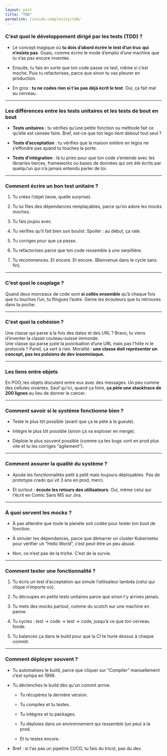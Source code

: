 ```yaml
---
layout: post
title: "TDD"
permalink: /inside-complexity/tdd/
---
```


### C’est quoi le développement dirigé par les tests (TDD) ?

- Le concept magique où **tu dois d’abord écrire le test d’un truc qui n’existe pas**. Ouais, comme écrire le mode d’emploi d’une machine que tu n’as pas encore inventée.

- Ensuite, tu fais en sorte que ton code passe ce test, même si c’est moche. Puis tu refactorises, parce que sinon tu vas pleurer en production.

- En gros : **tu ne codes rien si t’as pas déjà écrit le test**. Oui, ça fait mal au cerveau.


---

### Les différences entre les tests unitaires et les tests de bout en bout

- **Tests unitaires** : tu vérifies qu’une petite fonction ou méthode fait ce qu’elle est censée faire. Bref, est-ce que ton lego tient debout tout seul ?

- **Tests d’acceptation** : tu vérifies que la maison entière en legos ne s’effondre pas quand tu touches la porte.

- **Tests d’intégration** : là tu pries pour que ton code s’entende avec les librairies tierces, frameworks ou bases de données qui ont été écrits par quelqu’un qui n’a jamais entendu parler de toi.


---

### Comment écrire un bon test unitaire ?

1. Tu crées l’objet (wow, quelle surprise).

2. Tu lui files des dépendances remplaçables, parce qu’on adore les mocks moches.

3. Tu fais joujou avec.

4. Tu vérifies qu’il fait bien son boulot. Spoiler : au début, ça rate.

5. Tu corriges pour que ça passe.

6. Tu refactorises parce que ton code ressemble à une serpillière.

7. Tu recommences. Et encore. Et encore. (Bienvenue dans le cycle sans fin).


---

### C’est quoi le couplage ?

Quand deux morceaux de code sont **si collés ensemble** qu’à chaque fois que tu touches l’un, tu flingues l’autre. Genre les écouteurs que tu retrouves dans ta poche.

---

### C’est quoi la cohésion ?

Une classe qui parse à la fois des dates et des URL ? Bravo, tu viens d’inventer la classe couteau-suisse immonde.  
Une classe qui parse juste la ponctuation d’une URL mais pas l’hôte ni le protocole ? Pareil, ça sert à rien. Moralité : **une classe doit représenter un concept, pas tes pulsions de dev insomniaque.**

---

### Les liens entre objets

En POO, les objets discutent entre eux avec des messages. Un peu comme des cellules vivantes. Sauf qu’ici, quand ça foire, **ça pète une stacktrace de 200 lignes** au lieu de donner le cancer.

---

### Comment savoir si le système fonctionne bien ?

- Teste le plus tôt possible (avant que ça te pète à la gueule).

- Intègre le plus tôt possible (sinon ça va exploser en merge).

- Déploie le plus souvent possible (comme ça tes bugs vont en prod plus vite et tu les corriges “agilement”).


---

### Comment assurer la qualité du système ?

- Ajoute les fonctionnalités petit à petit mais toujours déployables. Pas de prototype crado qui vit 3 ans en prod, merci.

- Et surtout : **écoute les retours des utilisateurs**. Oui, même celui qui t’écrit en Comic Sans MS sur Jira.


---

### À quoi servent les mocks ?

- À pas attendre que toute la planète soit codée pour tester ton bout de fonction.

- À simuler tes dépendances, parce que démarrer un cluster Kubernetes pour vérifier un “Hello World”, c’est peut-être un peu abusé.

- Non, ce n’est pas de la triche. C’est de la survie.


---

### Comment tester une fonctionnalité ?

1. Tu écris un test d’acceptation qui simule l’utilisateur lambda (celui qui clique n’importe où).

2. Tu découpes en petits tests unitaires parce que sinon t’y arrives jamais.

3. Tu mets des mocks partout, comme du scotch sur une machine en panne.

4. Tu cycles : test → code → test → code, jusqu’à ce que ton cerveau fonde.

5. Tu balances ça dans le build pour que la CI te hurle dessus à chaque commit.


---

### Comment déployer souvent ?

- Tu automatises le build, parce que cliquer sur “Compiler” manuellement c’est sympa en 1998.

- Tu déclenches le build dès qu’un commit arrive.

    - Tu récupères la dernière version.

    - Tu compiles et tu testes.

    - Tu intègres et tu packages.

    - Tu déploies dans un environnement qui ressemble (un peu) à la prod.

    - Et tu testes encore.

- Bref : si t’as pas un pipeline CI/CD, tu fais du tricot, pas du dev.